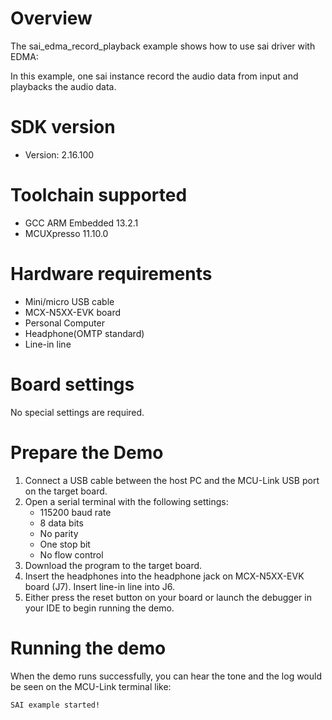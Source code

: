 Overview
========
The sai_edma_record_playback example shows how to use sai driver with EDMA:

In this example, one sai instance record the audio data from input and playbacks the audio data.

SDK version
===========
- Version: 2.16.100

Toolchain supported
===================
- GCC ARM Embedded  13.2.1
- MCUXpresso  11.10.0

Hardware requirements
=====================
- Mini/micro USB cable
- MCX-N5XX-EVK board
- Personal Computer
- Headphone(OMTP standard)
- Line-in line

Board settings
==============
No special settings are required.

Prepare the Demo
================
1. Connect a USB cable between the host PC and the MCU-Link USB port on the target board.
2. Open a serial terminal with the following settings:
    - 115200 baud rate
    - 8 data bits
    - No parity
    - One stop bit
    - No flow control
3. Download the program to the target board.
4. Insert the headphones into the headphone jack on MCX-N5XX-EVK board (J7). Insert line-in line into J6.
5. Either press the reset button on your board or launch the debugger in your IDE to begin running the demo.

Running the demo
================
When the demo runs successfully, you can hear the tone and the log would be seen on the MCU-Link terminal like:

~~~~~~~~~~~~~~~~~~~
SAI example started!
~~~~~~~~~~~~~~~~~~~
